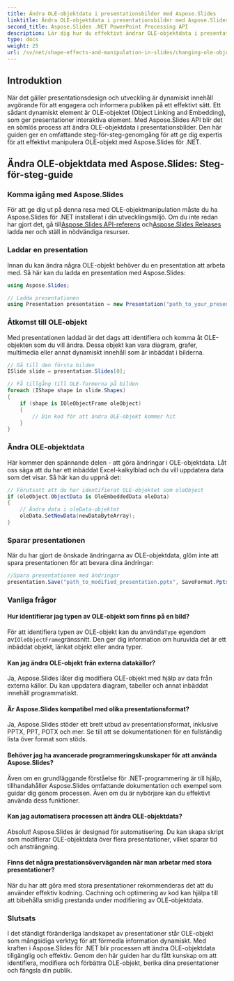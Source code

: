 ```yaml
---
title: Ändra OLE-objektdata i presentationsbilder med Aspose.Slides
linktitle: Ändra OLE-objektdata i presentationsbilder med Aspose.Slides
second_title: Aspose.Slides .NET PowerPoint Processing API
description: Lär dig hur du effektivt ändrar OLE-objektdata i presentationsbilder med Aspose.Slides API. Denna steg-för-steg-guide ger kodexempel och viktiga insikter.
type: docs
weight: 25
url: /sv/net/shape-effects-and-manipulation-in-slides/changing-ole-object-data/
---
```


## Introduktion

När det gäller presentationsdesign och utveckling är dynamiskt innehåll avgörande för att engagera och informera publiken på ett effektivt sätt. Ett sådant dynamiskt element är OLE-objektet (Object Linking and Embedding), som ger presentationer interaktiva element. Med Aspose.Slides API blir det en sömlös process att ändra OLE-objektdata i presentationsbilder. Den här guiden ger en omfattande steg-för-steg-genomgång för att ge dig expertis för att effektivt manipulera OLE-objekt med Aspose.Slides för .NET.

## Ändra OLE-objektdata med Aspose.Slides: Steg-för-steg-guide

### Komma igång med Aspose.Slides

 För att ge dig ut på denna resa med OLE-objektmanipulation måste du ha Aspose.Slides för .NET installerat i din utvecklingsmiljö. Om du inte redan har gjort det, gå till[Aspose.Slides API-referens](https://reference.aspose.com/slides/net/) och[Aspose.Slides Releases](https://releases.aspose.com/slides/net/) ladda ner och ställ in nödvändiga resurser.

### Laddar en presentation

Innan du kan ändra några OLE-objekt behöver du en presentation att arbeta med. Så här kan du ladda en presentation med Aspose.Slides:

```csharp
using Aspose.Slides;

// Ladda presentationen
using Presentation presentation = new Presentation("path_to_your_presentation.pptx");
```

### Åtkomst till OLE-objekt

Med presentationen laddad är det dags att identifiera och komma åt OLE-objekten som du vill ändra. Dessa objekt kan vara diagram, grafer, multimedia eller annat dynamiskt innehåll som är inbäddat i bilderna.

```csharp
// Gå till den första bilden
ISlide slide = presentation.Slides[0];

// Få tillgång till OLE-formerna på bilden
foreach (IShape shape in slide.Shapes)
{
    if (shape is IOleObjectFrame oleObject)
    {
        // Din kod för att ändra OLE-objekt kommer hit
    }
}
```

### Ändra OLE-objektdata

Här kommer den spännande delen - att göra ändringar i OLE-objektdata. Låt oss säga att du har ett inbäddat Excel-kalkylblad och du vill uppdatera data som det visar. Så här kan du uppnå det:

```csharp
// Förutsatt att du har identifierat OLE-objektet som oleObject
if (oleObject.ObjectData is OleEmbeddedData oleData)
{
    // Ändra data i oleData-objektet
    oleData.SetNewData(newDataByteArray);
}
```

### Sparar presentationen

När du har gjort de önskade ändringarna av OLE-objektdata, glöm inte att spara presentationen för att bevara dina ändringar:

```csharp
//Spara presentationen med ändringar
presentation.Save("path_to_modified_presentation.pptx", SaveFormat.Pptx);
```

### Vanliga frågor

#### Hur identifierar jag typen av OLE-objekt som finns på en bild?

 För att identifiera typen av OLE-objekt kan du använda`Type` egendom av`IOleObjectFrame`gränssnitt. Den ger dig information om huruvida det är ett inbäddat objekt, länkat objekt eller andra typer.

#### Kan jag ändra OLE-objekt från externa datakällor?

Ja, Aspose.Slides låter dig modifiera OLE-objekt med hjälp av data från externa källor. Du kan uppdatera diagram, tabeller och annat inbäddat innehåll programmatiskt.

#### Är Aspose.Slides kompatibel med olika presentationsformat?

Ja, Aspose.Slides stöder ett brett utbud av presentationsformat, inklusive PPTX, PPT, POTX och mer. Se till att se dokumentationen för en fullständig lista över format som stöds.

#### Behöver jag ha avancerade programmeringskunskaper för att använda Aspose.Slides?

Även om en grundläggande förståelse för .NET-programmering är till hjälp, tillhandahåller Aspose.Slides omfattande dokumentation och exempel som guidar dig genom processen. Även om du är nybörjare kan du effektivt använda dess funktioner.

#### Kan jag automatisera processen att ändra OLE-objektdata?

Absolut! Aspose.Slides är designad för automatisering. Du kan skapa skript som modifierar OLE-objektdata över flera presentationer, vilket sparar tid och ansträngning.

#### Finns det några prestationsöverväganden när man arbetar med stora presentationer?

När du har att göra med stora presentationer rekommenderas det att du använder effektiv kodning. Cachning och optimering av kod kan hjälpa till att bibehålla smidig prestanda under modifiering av OLE-objektdata.

### Slutsats

I det ständigt föränderliga landskapet av presentationer står OLE-objekt som mångsidiga verktyg för att förmedla information dynamiskt. Med kraften i Aspose.Slides för .NET blir processen att ändra OLE-objektdata tillgänglig och effektiv. Genom den här guiden har du fått kunskap om att identifiera, modifiera och förbättra OLE-objekt, berika dina presentationer och fängsla din publik.